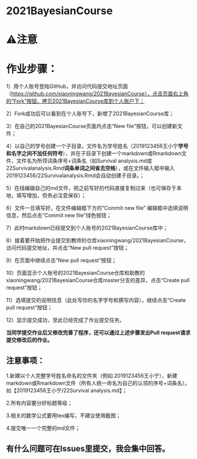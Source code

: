 # 2021BayesianCourse

# ⚠️注意

# 作业步骤：

1）用个人账号登陆GitHub，并访问代码提交地址页面（https://github.com/xiaoningwang/2021BayesianCourse），点击页面右上角的“Fork”按钮，拷贝2021BayesianCourse库到个人账户下；

2）Fork成功后可以看到在个人账号下，新增了2021BayesianCourse库；

3）在自己的2021BayesianCourse页面内点击“New file”按钮，可以创建新文件；

4）以自己的学号创建一个子目录，文件名为学号姓名（2019123456王小宁**学号和名字之间不加任何符号**），并在子目录下创建一个markdown或Rmarkdown文件，文件名为所领词条序号+词条名（如Survival analysis.md或22Survivalanalysis.Rmd**词条单词之间省去空格**），或在文件输入框中输入2019123456/22Survivalanalysis.Rmd会自动创建子目录。；

5）在线编辑自己的md文件，把之前写好的代码直接复制过来（也可保存于本地，填写增加，但务必注意保存）；

6）文件一旦填写好，在文件编辑框下方的“Commit new file” 编辑框中选填说明信息，然后点击“Commit new file”绿色按钮；

7）此时markdown已经提交到个人账号的2021BayesianCourse库中；

8）接着要开始把作业提交到教师的仓库xiaoningwang/2021BayesianCourse，访问代码提交地址，并点击“New pull request”按钮；

9）在页面中继续点击“New pull request”按钮；

10）页面显示个人账号的2021BayesianCourse仓库和助教的xiaoningwang/2021BayesianCourse仓库master分支的差异，点击“Create pull request”按钮；

11）选填提交的说明信息（此处写你的名字学号和撰写内容），继续点击“Create pull request”按钮；

12）显示提交成功，至此已经完成了作业提交任务。

**当同学提交作业后又修改完善了程序，还可以通过上述步骤发出Pull request请求提交修改后的作业。**

## 注意事项：

1.新建以个人完整学号姓名命名的文件夹（例如:2019123456王小宁），新建markdown或Rmarkdown文件（所有人统一命名为自己的认领的序号+词条名）。如【2019123456王小宁/22Survival analysis.md】；

2.所有内容要分好标题等级；

3.相关的数学公式要用tex编写，不建议使用截图；

4.提交唯一一个完整的md文件；

## 有什么问题可在Issues里提交，我会集中回答。
